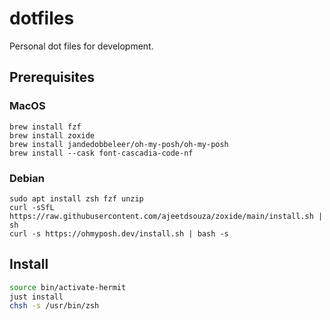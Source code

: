 # dotfiles

Personal dot files for development.

## Prerequisites

### MacOS

```shell
brew install fzf
brew install zoxide
brew install jandedobbeleer/oh-my-posh/oh-my-posh
brew install --cask font-cascadia-code-nf
```

### Debian

```shell
sudo apt install zsh fzf unzip
curl -sSfL https://raw.githubusercontent.com/ajeetdsouza/zoxide/main/install.sh | sh
curl -s https://ohmyposh.dev/install.sh | bash -s
```

## Install

```bash
source bin/activate-hermit
just install
chsh -s /usr/bin/zsh
```
